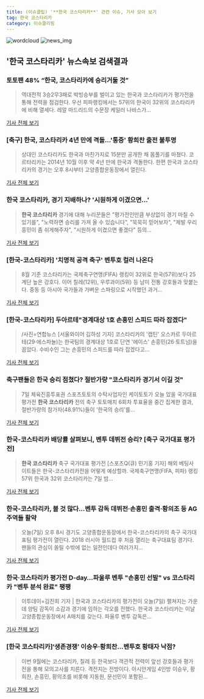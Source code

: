 ```yaml
---
title: (이슈클립) '**한국 코스타리카**' 관련 이슈, 기사 모아 보기
tag: 한국 코스타리카
category: 이슈클리핑
---
```

![wordcloud](https://s3.ap-northeast-2.amazonaws.com/lyrics101-wordcloud/2018-09-07-1536276370.png)
![news_img](https://user-images.githubusercontent.com/42597476/44507050-1206f400-a6e4-11e8-8d98-7ffbfebb353f.png)
## **'**한국 코스타리카**'** 뉴스속보 검색결과
### 토토팬 48% “한국, 코스타리카에 승리거둘 것”

>역대전적 3승2무3패로 박빙승부를 벌이고 있는 한국과 코스타리카가 평가전을 통해 전력을 점검한다. 우선 피파랭킹에서는 57위의 한국이 32위의 코스타리카에 비해 열세다. 레알 마드리드의 수문장 케일러 나바스가...

<a href="http://www.sportsworldi.com/content/html/2018/09/06/20180906677564.html" target="_blank">기사 전체 보기</a>

### [축구] 한국, 코스타리카 4년 만에 격돌…'통증' 황희찬 출전 불투명

>상대인 코스타리카도 한국과 마찬가지로 15분만 공개한 채 몸풀기를 마쳤다. 코르타리카는 2014년 10월 이후 약 4년 만에 한국과 격돌한다. 한편 한국과 코스타리카의 경기는 오후 8시부터 고양종합운동장에서 열린다.

<a href="http://www.slist.kr/news/articleView.html?idxno=44918" target="_blank">기사 전체 보기</a>

### **한국 코스타리카**, 경기 지배하나? '시원하게 이겼으면...'

>**한국 코스타리카** 경기에 대해 누리꾼들은 "평가전인만큼 부상없이 경기 마칠 수 있기를", "노력하면 승리를 가져 올 수 있습니다", "묵묵히 믿어보자", "제발 우리 흥민이 좀 쉬게해주자", "시원하게 이겼으면 좋겠다" 등의...

<a href="http://www.gukjenews.com/news/articleView.html?idxno=987624" target="_blank">기사 전체 보기</a>

### [한국-코스타리카] '치명적 공격 축구' 벤투호 컬러 나온다

>8월 기준 코스타리카는 국제축구연맹(FIFA) 랭킹이 32위로 한국(57위)보다 25계단 높은 강호다. 이어 칠레(12위), 우루과이(5위) 등 남미 전통 강호들과 맞붙는다. 중동 등 아시아 국가들과 가벼운 스파링으로 시작했던 과거...

<a href="http://www.sporbiz.co.kr/news/articleView.html?idxno=270252" target="_blank">기사 전체 보기</a>

### [한국-코스타리카] 두아르테"경계대상 1호 손흥민 스피드 따라 잡겠다"

>/사진=연합뉴스 [서울와이어 김하성 기자] 코스타리카의 '캡틴' 오스카르 두아르테(29·에스파뇰)는 한국팀의 경계대상 1호로 단연 '에이스' 손흥민(26·토트넘)을 꼽았다. 수비수인 그는 손흥민의 스피드를 따라 잡겠다고...

<a href="http://www.seoulwire.com/news/articleView.html?idxno=25478" target="_blank">기사 전체 보기</a>

### 축구팬들은 한국 승리 점쳤다? 절반가량 "코스타리카 경기서 이길 것"

>7일 체육진흥투표권 스포츠토토의 수탁사업자인 케이토토가 오늘 있을 국가대표평가전 **한국 코스타리카** 전의 축구 토토매치 6회차 투표율을 중간 집계한 결과, 절반가량의 참가자(48.91%)들이 '한국의 승리'를...

<a href="http://www.ajunews.com/view/20180907080227053" target="_blank">기사 전체 보기</a>

### 한국-코스타리카 배당률 살펴보니, 벤투 데뷔전 승리? [축구 국가대표 평가전]

>**한국 코스타리카** 축구 국가대표 평가전 [스포츠Q(큐) 민기홍 기자] 해외 베팅사이트들은 한국-코스타리카전을 어떻게 예상할까. 국제축구연맹(FIFA, 피파) 랭킹 57위 한국과 32위 코스타리카는 7일 밤...

<a href="http://www.sportsq.co.kr/news/articleView.html?idxno=301791" target="_blank">기사 전체 보기</a>

### 한국-코스타리카, 볼 것 많다…벤투 감독 데뷔전·손흥민 출격·황의조 등 AG 주역들 활약

>오늘(7일) 오후 8시 경기도 고양종합운동장에서 한국-코스타리카의 축구 국가대표팀 평가전이 열린다. 2018 러시아 월드컵 후 처음 열리는 축구대표팀 경기다. 팬들의 관심이 쏠릴 수밖에 없는 일전인데다 여러가지...

<a href="http://www.mediapen.com/news/view/381213" target="_blank">기사 전체 보기</a>

### 한국·코스타리카 평가전 D-day…파울루 벤투 "손흥민 선발" vs 코스타리카 "벤투 분석 완료" 팽팽

>이투데이=김진희 기자 | 한국과 코스타리카의 평가전이 오늘(7일) 펼쳐지는 가운데 양팀 감독이 소감과 경기에 임하는 각오를 전했다. 한국과 코스타리카는 이날 고양종합운동장에서 A매치를 갖는다. 파울루 벤투 감독은...

<a href="http://www.etoday.co.kr/news/section/newsview.php?idxno=1661019" target="_blank">기사 전체 보기</a>

### [**한국 코스타리카**]‘생존경쟁’ 이승우·황희찬…벤투호 황태자 낙점?

>이번 9월에는 코스타리카, 칠레 등 한국보다 객관적 전력이 앞선 강호들과 평가전을 통해 모의고사를 치른다. 격전지는 전방이다. 아시안게임 4인방 이승우, 황희찬, 손흥민, 황의조를 비롯해 지동원, 문선민이 포함된...

<a href="http://www.dailian.co.kr/news/view/737785/?sc=naver" target="_blank">기사 전체 보기</a>



